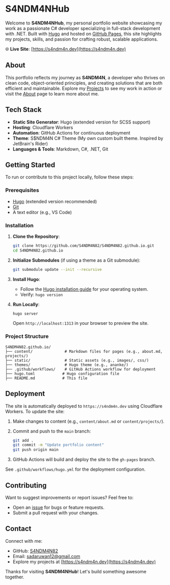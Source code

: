 # S4NDM4NHub

Welcome to **S4NDM4NHub**, my personal portfolio website showcasing my work as a passionate C# developer specializing in full-stack development with .NET. Built with [Hugo](https://gohugo.io/) and hosted on [GitHub Pages](https://pages.github.com/), this site highlights my projects, skills, and passion for crafting robust, scalable applications.

🌐 **Live Site**: [https://s4ndm4n.dev](https://s4ndm4n.dev)

## About

This portfolio reflects my journey as **S4NDM4N**, a developer who thrives on clean code, object-oriented principles, and creating solutions that are both efficient and maintainable. Explore my [Projects](https://s4ndm4n.dev/projects/) to see my work in action or visit the [About](https://s4ndm4n.dev/about/) page to learn more about me.

## Tech Stack

- **Static Site Generator**: Hugo (extended version for SCSS support)
- **Hosting**: Cloudflare Workers
- **Automation**: GitHub Actions for continuous deployment
- **Theme**: S$NDM4N C# Theme (My own custom built theme. Inspired by JetBrain's Rider)
- **Languages & Tools**: Markdown, C#, .NET, Git

## Getting Started

To run or contribute to this project locally, follow these steps:

### Prerequisites

- [Hugo](https://gohugo.io/installation/) (extended version recommended)
- [Git](https://git-scm.com/)
- A text editor (e.g., VS Code)

### Installation

1. **Clone the Repository**:

   ```bash
   git clone https://github.com/S4NDM4N82/S4NDM4N82.github.io.git
   cd S4NDM4N82.github.io
   ```

2. **Initialize Submodules** (if using a theme as a Git submodule):

   ```bash
   git submodule update --init --recursive
   ```

3. **Install Hugo**:
   - Follow the [Hugo installation guide](https://gohugo.io/installation/) for your operating system.
   - Verify: `hugo version`

4. **Run Locally**:

   ```bash
   hugo server
   ```

   Open `http://localhost:1313` in your browser to preview the site.

### Project Structure

```
S4NDM4N82.github.io/
├── content/              # Markdown files for pages (e.g., about.md, projects/)
├── static/               # Static assets (e.g., images/, css/)
├── themes/               # Hugo theme (e.g., ananke/)
├── .github/workflows/    # GitHub Actions workflow for deployment
├── hugo.toml            # Hugo configuration file
├── README.md            # This file
```

## Deployment

The site is automatically deployed to `https://s4ndm4n.dev` using Cloudflare Workers. To update the site:

1. Make changes to content (e.g., `content/about.md` or `content/projects/`).
2. Commit and push to the `main` branch:

   ```bash
   git add .
   git commit -m "Update portfolio content"
   git push origin main
   ```

3. GitHub Actions will build and deploy the site to the `gh-pages` branch.

See `.github/workflows/hugo.yml` for the deployment configuration.

## Contributing

Want to suggest improvements or report issues? Feel free to:

- Open an [issue](https://github.com/S4NDM4N82/S4NDM4N82.github.io/issues) for bugs or feature requests.
- Submit a pull request with your changes.

## Contact

Connect with me:

- GitHub: [S4NDM4N82](https://github.com/S4NDM4N82)
- Email: [sadaruwan12@gmail.com](mailto:your-email@example.com)
- Explore my projects at [https://s4ndm4n.dev](https://s4ndm4n.dev)

Thanks for visiting **S4NDM4NHub**! Let's build something awesome together.
